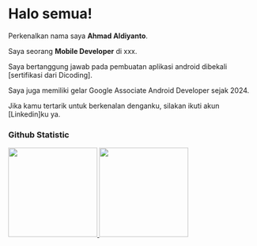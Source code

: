 # Halo semua! 

Perkenalkan nama saya **Ahmad Aldiyanto**.<br>

Saya seorang **Mobile Developer** di xxx.<br>

Saya bertanggung jawab pada pembuatan aplikasi android dibekali [sertifikasi dari Dicoding].<br>

Saya juga memiliki gelar Google Associate Android Developer sejak 2024.<br>

Jika kamu tertarik untuk berkenalan denganku, silakan ikuti akun [Linkedin]ku ya.

### Github Statistic
<p align="left">
<a href="https://github.com/penuliscode">
  <img height="180em" src="https://github-readme-stats-eight-theta.vercel.app/api?username=penuliscode&show_icons=true&theme=algolia&include_all_commits=true&count_private=true"/>
  <img height="180em" src="https://github-readme-stats-eight-theta.vercel.app/api/top-langs/?username=penuliscode&layout=compact&theme=algolia"/>
</a>
</p>
